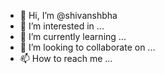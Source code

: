 - 👋 Hi, I’m @shivanshbha
- 👀 I’m interested in ...
- 🌱 I’m currently learning ...
- 💞️ I’m looking to collaborate on ...
- 📫 How to reach me ...

<!---
shivanshbha/shivanshbha is a ✨ special ✨ repository because its `README.md` (this file) appears on your GitHub profile.
You can click the Preview link to take a look at your changes.
--->
